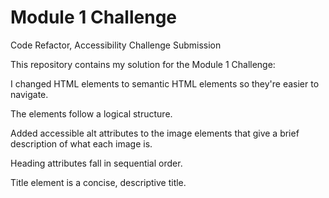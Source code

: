 # Module 1 Challenge

Code Refactor, Accessibility Challenge Submission

This repository contains my solution for the Module 1 Challenge:


  I changed HTML elements to semantic HTML elements so they're easier to navigate.

  The elements follow a logical structure.

  Added accessible alt attributes to the image elements that give a brief description of what each image is.

  Heading attributes fall in sequential order.

  Title element is a concise, descriptive title.

